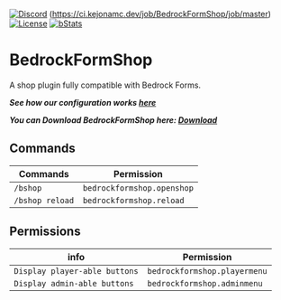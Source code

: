 [![Discord](https://img.shields.io/discord/853331530004299807?color=7289da&label=discord&logo=discord&logoColor=white)](https://discord.gg/M2SvqCu4e9)
(https://ci.kejonamc.dev/job/BedrockFormShop/job/master)
[![License](https://img.shields.io/badge/License-GPL-orange)](https://github.com/kejonaMC/BedrockFormShop/blob/master/License)
[![bStats](https://img.shields.io/badge/bStats-click%20me-yellow)](https://bstats.org/plugin/bungeecord/GeyserUpdater/16668)

# BedrockFormShop
A shop plugin fully compatible with Bedrock Forms.

_**See how our configuration works [here](https://github.com/kejonaMC/BedrockFormShop/wiki)**_

_**You can Download BedrockFormShop here: [Download](https://github.com/kejonaMC/BedrockFormShop/releases)**_

## Commands

| Commands | Permission |
| --- | --- |
| `/bshop` | `bedrockformshop.openshop` |
| `/bshop reload` | `bedrockformshop.reload` |

## Permissions

| info | Permission |
| --- | --- |
| `Display player-able buttons` | `bedrockformshop.playermenu` |
| `Display admin-able buttons` | `bedrockformshop.adminmenu` |
